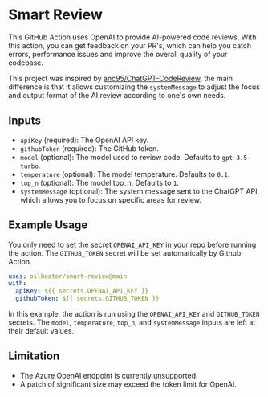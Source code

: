 # Smart Review

This GitHub Action uses OpenAI to provide AI-powered code reviews. 
With this action, you can get feedback on your PR's, 
which can help you catch errors, performance issues and improve the overall quality of your codebase.

This project was inspired by [anc95/ChatGPT-CodeReview](https://github.com/anc95/ChatGPT-CodeReview), 
the main difference is that it allows customizing the `systemMessage` to adjust the focus and output format of the AI review according to one's own needs.

## Inputs

-  `apiKey` (required): The OpenAI API key.
-  `githubToken` (required): The GitHub token.
-  `model` (optional): The model used to review code. Defaults to `gpt-3.5-turbo`.
-  `temperature` (optional): The model temperature. Defaults to `0.1`.
-  `top_n` (optional): The model top_n. Defaults to `1`.
-  `systemMessage` (optional): The system message sent to the ChatGPT API, which allows you to focus on specific areas for review.

## Example Usage

You only need to set the secret `OPENAI_API_KEY` in your repo before running the action. The `GITHUB_TOKEN` secret will be set automatically by Github Action.

```yaml
uses: oilbeater/smart-review@main
with:
  apiKey: ${{ secrets.OPENAI_API_KEY }}
  githubToken: ${{ secrets.GITHUB_TOKEN }}
```

In this example, the action is run using the `OPENAI_API_KEY` and `GITHUB_TOKEN` secrets. 
The `model`, `temperature`, `top_n`, and `systemMessage` inputs are left at their default values.

## Limitation

- The Azure OpenAI endpoint is currently unsupported.
- A patch of significant size may exceed the token limit for OpenAI.
